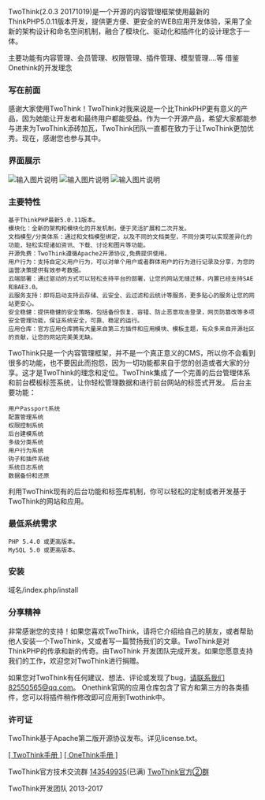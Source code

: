 TwoThink(2.0.3 20171019)是一个开源的内容管理框架使用最新的ThinkPHP5.0.11版本开发，提供更方便、更安全的WEB应用开发体验，采用了全新的架构设计和命名空间机制，融合了模块化、驱动化和插件化的设计理念于一体。
 
 主要功能有内容管理、会员管理、权限管理、插件管理、模型管理....等 借鉴Onethink的开发理念
  
###  写在前面 


感谢大家使用TwoThink！TwoThink对我来说是一个比ThinkPHP更有意义的产品，因为她能让开发者和最终用户都能受益。作为一个开源产品，希望大家都能参与进来为TwoThink添砖加瓦，TwoThink团队一直都在致力于让TwoThink更加优秀。现在，感谢您也参与其中。

### 界面展示

![输入图片说明](https://gitee.com/uploads/images/2017/1018/120554_1669f52b_467891.png "Screenshot-2017-10-18 网站设置 TwoThink内容管理系统.png")
![输入图片说明](https://gitee.com/uploads/images/2017/1018/120612_aa7bc1ef_467891.png "Screenshot-2017-10-18 插件列表 TwoThink内容管理系统.png")
![输入图片说明](https://gitee.com/uploads/images/2017/1018/120703_a00add47_467891.png "Screenshot-2017-10-18 用户管理 TwoThink内容管理系统.png")

### 主要特性

    基于ThinkPHP最新5.0.11版本。
    模块化：全新的架构和模块化的开发机制，便于灵活扩展和二次开发。
    文档模型/分类体系：通过和文档模型绑定，以及不同的文档类型，不同分类可以实现差异化的功能，轻松实现诸如资讯、下载、讨论和图片等功能。
    开源免费：TwoThink遵循Apache2开源协议,免费提供使用。
    用户行为：支持自定义用户行为，可以对单个用户或者群体用户的行为进行记录及分享，为您的运营决策提供有效参考数据。
    云端部署：通过驱动的方式可以轻松支持平台的部署，让您的网站无缝迁移，内置已经支持SAE和BAE3.0。
    云服务支持：即将启动支持云存储、云安全、云过滤和云统计等服务，更多贴心的服务让您的网站更安心。
    安全稳健：提供稳健的安全策略，包括备份恢复、容错、防止恶意攻击登录，网页防篡改等多项安全管理功能，保证系统安全，可靠、稳定的运行。
    应用仓库：官方应用仓库拥有大量来自第三方插件和应用模块、模板主题，有众多来自开源社区的贡献，让您的网站完美美无缺。

TwoThink只是一个内容管理框架，并不是一个真正意义的CMS，所以你不会看到很多的功能，也不要因此而抱怨，因为一切功能都来自于您的创造或者大家的分享。这才是TwoThink的理念和定位。TwoThink集成了一个完善的后台管理体系和前台模板标签系统，让你轻松管理数据和进行前台网站的标签式开发。
后台主要功能：

    用户Passport系统
    配置管理系统
    权限控制系统
    后台建模系统
    多级分类系统
    用户行为系统
    钩子和插件系统
    系统日志系统
    数据备份和还原

利用TwoThink现有的后台功能和标签库机制，你可以轻松的定制或者开发基于TwoThink的网站和应用。
###  最低系统需求 


    PHP 5.4.0 或更高版本。
    MySQL 5.0 或更高版本。

###  安装 


   域名/index.php/install

### 分享精神 

非常感谢您的支持！如果您喜欢TwoThink，请将它介绍给自己的朋友，或者帮助他人安装一个TwoThink，又或者写一篇赞扬我们的文章。TwoThink是对ThinkPHP的传承和新的传奇。由TwoThink 开发团队完成开发。如果您愿意支持我们的工作，欢迎您对TwoThink进行捐赠。

如果您对TwoThink有任何建议、想法、评论或发现了bug，请联系我们82550565@qq.com。
Onethink官网的应用仓库包含了官方和第三方的各类插件，您可以将插件稍作修改即可应用到Twothink中。

###  许可证 


TwoThink基于Apache第二版开源协议发布。详见license.txt。


[[ TwoThink手册 ]](http://www.kancloud.cn/ming118116/twothink)
[[ OneThink手册 ]](http://document.onethink.cn/manual_1_0.html) 

TwoThink官方技术交流群 [143549935](http://shang.qq.com/wpa/qunwpa?idkey=e44ea31a37e47815528c511f139e43c4e80de8edf8aa9c016134450dbbbd5a67)(已满) [TwoThink官方②群](http://shang.qq.com/wpa/qunwpa?idkey=3703025549ce8026559278c6b48e9548c3ca2068f33f667ddc0dedda3ed96577)

TwoThink开发团队 2013-2017

 